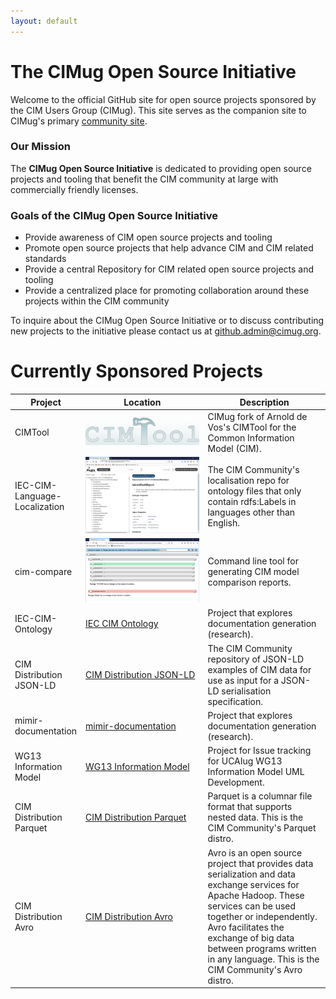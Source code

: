 ```yaml
---
layout: default
---
```


# The CIMug Open Source Initiative

Welcome to the official GitHub site for open source projects sponsored by the CIM Users Group (CIMug).  This site serves as the companion site to CIMug's primary [community site](https://cimug.ucaiug.org/).


### Our Mission

The **CIMug Open Source Initiative** is dedicated to providing open source projects and tooling that benefit the CIM community at large with commercially friendly licenses.

### Goals of the CIMug Open Source Initiative

- Provide awareness of CIM open source projects and tooling
- Promote open source projects that help advance CIM and CIM related standards
- Provide a central Repository for CIM related open source projects and tooling
- Provide a centralized place for promoting collaboration around these projects within the CIM community

To inquire about the CIMug Open Source Initiative or to discuss contributing new projects to the initiative please contact us at [github.admin@cimug.org](mailto:github.admin@cimug.org?subject=[CIMug&20Open&20Source&20Admin]&20Open&20Source&20Initiatives).

# Currently Sponsored Projects

<style>
table th:first-of-type {
    width: 20%;
}
table th:nth-of-type(2) {
    width: 40%;
}
table th:nth-of-type(3) {
    width: 40%;
}
</style>

 Project | Location | Description  
---------|---------|---------
 CIMTool|<a href="CIMTool"><img src="/assets/img/cimtool-logo.png" alt="CIMTool" style="max-width:100%"/></a>| CIMug fork of Arnold de Vos's CIMTool for the Common Information Model (CIM).
 IEC-CIM-Language-Localization|<a href="IEC-CIM-Language-Localization"><img src="/assets/img/iec-cim-lang-l10n-logo.png" alt="IEC-CIM-Language-Localization" style="max-width:100%"/></a>| The CIM Community's localisation repo for ontology files that only contain rdfs:Labels in languages other than English.       
 cim-compare|<a href="cim-compare"><img src="/assets/img/cim-compare-logo.png" alt="cim-compare" style="max-width:100%"/>| Command line tool for generating CIM model comparison reports.
 IEC-CIM-Ontology|<a href="https://github.com/CIMug-org/IEC-CIM-Ontology">IEC CIM Ontology</a>| Project that explores documentation generation (research).
 CIM Distribution JSON-LD|<a href="https://github.com/CIMug-org/CIM_Distribution_JSON-LD">CIM Distribution JSON-LD</a>| The CIM Community repository of JSON-LD examples of CIM data for use as input for a JSON-LD serialisation specification.
 mimir-documentation|<a href="https://github.com/CIMug-org/mimir-documentation">mimir-documentation</a>| Project that explores documentation generation (research).
 WG13 Information Model|<a href="https://github.com/CIMug-org/WG13InformationModel">WG13 Information Model</a>| Project for Issue tracking for UCAIug WG13 Information Model UML Development.
 CIM Distribution Parquet |<a href="https://github.com/CIMug-org/CIM_Distribution_Parquet">CIM Distribution Parquet</a>| Parquet is a columnar file format that supports nested data. This is the CIM Community's Parquet distro.
 CIM Distribution Avro |<a href="https://github.com/CIMug-org/CIM_Distribution_Avro">CIM Distribution Avro</a>| Avro is an open source project that provides data serialization and data exchange services for Apache Hadoop. These services can be used together or independently. Avro facilitates the exchange of big data between programs written in any language. This is the CIM Community's Avro distro.
